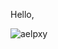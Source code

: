 Hello,
<p>
  <img align="center"
       src="https://github-readme-stats.vercel.app/api/top-langs?username=aelpxy&show_icons=true&locale=en&count_private=true"
       alt="aelpxy" />
</p>
